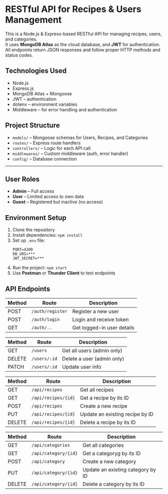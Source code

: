 # RESTful API for Recipes & Users Management

This is a Node.js & Express-based RESTful API for managing recipes, users, and categories.  
It uses **MongoDB Atlas** as the cloud database, and **JWT** for authentication.  
All endpoints return JSON responses and follow proper HTTP methods and status codes.


##  Technologies Used

- Node.js
- Express.js
- MongoDB Atlas + Mongoose
- JWT – authentication
- dotenv – environment variables
- Middleware – for error handling and authentication


##  Project Structure

- `models/` – Mongoose schemas for Users, Recipes, and Categories
- `routes/` – Express route handlers
- `controllers/` – Logic for each API call
- `middlewares/` – Custom middleware (auth, error handler)
- `config/` – Database connection

---

##  User Roles

- **Admin** – Full access
- **User** – Limited access to own data
- **Guest** – Registered but inactive (no access)


##  Environment Setup

1. Clone the repository
2. Install dependencies: `npm install`
3. Set up `.env` file:
    ```env
    PORT=4200
    DB_URI=***
    JWT_SECRET=***
    ```
4. Run the project: `npm start`
5. Use **Postman** or **Thunder Client** to test endpoints

## API Endpoints

| Method | Route            | Description                |
| ------ | ---------------- | -------------------------- |
| POST   | `/auth/register` | Register a new user        |
| POST   | `/auth/login`    | Login and receive token    |
| GET    | `/auth/..`       | Get logged-in user details |


| Method | Route        | Description                |
| ------ | ------------ | -------------------------- |
| GET    | `/users`     | Get all users (admin only) |
| DELETE | `/users/:id` | Delete a user (admin only) |
| PATCH  | `/users/:id` | Update user info           |

| Method | Route               | Description                     |
| ------ | ------------------- | ------------------------------- |
| GET    | `/api/recipes`      | Get all recipes                 |
| GET    | `/api/recipes/{id}` | Get a recipe by its ID          |
| POST   | `/api/recipes`      | Create a new recipe             |
| PUT    | `/api/recipes/{id}` | Update an existing recipe by ID |
| DELETE | `/api/recipes/{id}` | Delete a recipe by its ID       |

| Method | Route            | Description                  |
| ------ | ---------------- | ---------------------------- |
| GET    | `/api/categories` | Get all categories                 |
| GET    | `/api/category/{id}` | Get a categoryg by its ID          |
| POST   | `/api/category`      | Create a new category             |
| PUT    | `/api/category/{id}` | Update an existing category by ID |
| DELETE | `/api/category/{id}` | Delete a category by its ID       |

